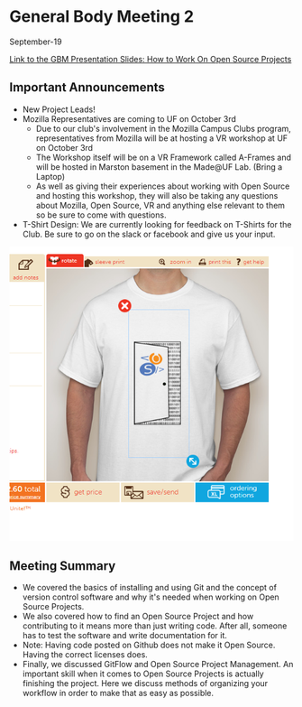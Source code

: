 # General Body Meeting 2          

September-19

[Link to the GBM Presentation Slides: How to Work On Open Source Projects](https://docs.google.com/presentation/d/1X9M6G5xrrvaPqLF5m2Gjy1k6e2uKtXDw_Hsf2ZxObik/edit?usp=sharing) 

## Important Announcements

- New Project Leads!
- Mozilla Representatives are coming to UF on October 3rd
    - Due to our club's involvement in the Mozilla Campus Clubs program, representatives from Mozilla will be at hosting a 
      VR workshop at UF on October 3rd
    - The Workshop itself will be on a VR Framework called A-Frames and will be hosted in Marston basement in the Made@UF Lab. (Bring a Laptop)
    - As well as giving their experiences about working with Open Source and hosting this workshop, they will also be taking any questions
      about Mozilla, Open Source, VR and anything else relevant to them so be sure to come with questions.
- T-Shirt Design: We are currently looking for feedback on T-Shirts for the Club. Be sure to go on the slack or facebook and give us your input.

![alt text](https://github.com/ufosc/club-documents/blob/master/Semesters/2017-Fall/T-Shirt%20Design.png)

## Meeting Summary

- We covered the basics of installing and using Git and the concept of version control software and why it's needed when working on Open 
Source Projects. 
- We also covered how to find an Open Source Project and how contributing to it means more than just writing code. After all, someone has to 
test the software and write documentation for it.
- Note: Having code posted on Github does not make it Open Source. Having the correct licenses does.
- Finally, we discussed GitFlow and Open Source Project Management. An important skill when it comes to Open Source Projects
is actually finishing the project. Here we discuss methods of organizing your workflow in order to make that as easy as possible.

